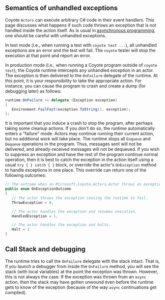 ## Semantics of unhandled exceptions

Coyote `Actors` can execute arbitrary C# code in their event handlers. This page discusses what
happens if such code throws an exception that is not handled inside the action itself. As is usual
in [asynchronous
programming](https://docs.microsoft.com/en-us/dotnet/standard/parallel-programming/exception-handling-task-parallel-library),
one should be careful with unhandled exceptions.

In test mode (i.e., when running a test with `coyote test ...`), all unhandled exceptions are an
error and the test will fail. The `coyote` tester will stop the execution at that point and report
an error.

In production mode (i.e., when running a Coyote program outside of `coyote test`), the Coyote
runtime intercepts any unhandled exception in an actor. The exception is then delivered to the
`OnFailure` delegate of the runtime. At this point, it is your responsibility to take the
appropriate action. For instance, you can cause the program to crash and create a dump (for
debugging later) as follows:

```csharp
runtime.OnFailure += delegate (Exception exception)
{
   Environment.FailFast(exception.ToString(), exception);
};
```

It is important that you induce a crash to stop the program, after perhaps taking some cleanup
actions. If you don't do so, the runtime automatically enters a "failure" mode. Actors may continue
running their current action, but no additional work will take place. The runtime stops all
`Enqueue` and `Dequeue` operations in the program. Thus, messages sent will not be delivered, and
already-received messages will not be dequeued. If you wish to suppress an exception and have the
rest of the program continue normal operation, then it is best to catch the exception in the action
itself using a usual `try { } catch { }` block, or override the actor's `OnException` method to
handle exceptions in one place.  This override can return one of the following outcomes:

```csharp
// The outcome when an Microsoft.Coyote.Actors.Actor throws an exception.
public enum OnExceptionOutcome
{
   // The actor throws the exception causing the runtime to fail.
   ThrowException = 0,

   // The actor handles the exception and resumes execution.
   HandledException = 1,

   // The actor handles the exception and halts.
   Halt = 2
}
```

## Call Stack and debugging

The runtime tries to call the `OnFailure` delegate with the stack intact. That is, if you launch a
debugger from inside the `OnFailure` method, you will see the stack (with local variables) at the
point the exception was thrown. However, this is not always the case. If the exception was thrown
from an `async` action, then the stack may have gotten unwound even before the runtime gets to know
of the exception (because of the way `async` continuations get compiled).
